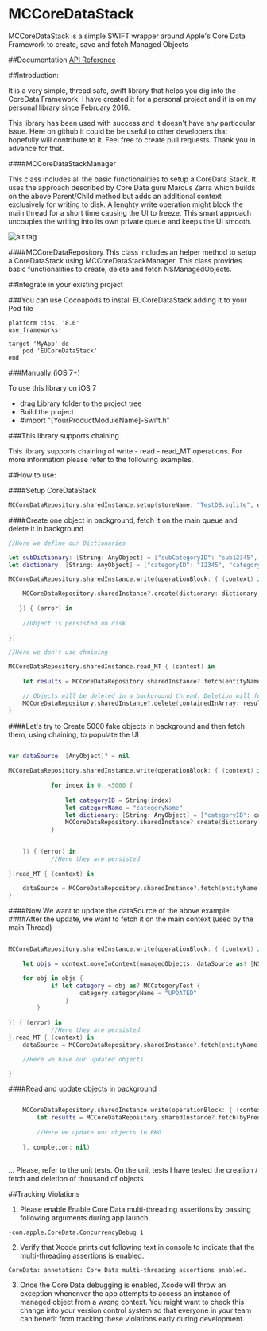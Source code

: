 # MCCoreDataStack
MCCoreDataStack is a simple SWIFT wrapper around Apple's Core Data Framework to create, save and fetch Managed Objects

##Documentation
[API Reference](https://marcocattai.github.io/MCCoreDataStack/)

##Introduction:

It is a very simple, thread safe, swift library that helps you dig into the CoreData Framework. 
I have created it for a personal project and it is on my personal library since February 2016.

This library has been used with success and it doesn't have any particoular issue. Here on github it could be be useful to other developers that hopefully will contribute to it. Feel free to create pull requests. Thank you in advance for that. 

####MCCoreDataStackManager 

This class includes all the basic functionalities to setup a CoreData Stack. It uses the approach described by Core Data guru Marcus Zarra which builds on the above Parent/Child method but adds an additional context exclusively for writing to disk. A lenghty write operation might block the main thread for a short time causing the UI to freeze. This smart approach uncouples the writing into its own private queue and keeps the UI smooth.

![alt tag](https://dl.dropboxusercontent.com/u/7201536/model.png)

####MCCoreDataRepository
 This class includes an helper method to setup a CoreDataStack using MCCoreDataStackManager. This class provides basic functionalities to create, delete and fetch NSManagedObjects.

##Integrate in your existing project

###You can use Cocoapods to install EUCoreDataStack adding it to your Pod file

```
platform :ios, '8.0'
use_frameworks!

target 'MyApp' do
    pod 'EUCoreDataStack'
end
```

###Manually (iOS 7+)

To use this library on iOS 7 
- drag Library folder to the project tree
- Build the project
- #import "[YourProductModuleName]-Swift.h"

###This library supports chaining

This library supports chaining of write - read - read_MT operations. For more information please refer to the following examples.

##How to use:

####Setup CoreDataStack
```swift
MCCoreDataRepository.sharedInstance.setup(storeName: "TestDB.sqlite", domainName: "co.uk.tests")
```
####Create one object in background, fetch it on the main queue and delete it in background
```swift
//Here we define our Dictionaries

let subDictionary: [String: AnyObject] = ["subCategoryID": "sub12345", "subCategoryName": "subTest12345"]
let dictionary: [String: AnyObject] = ["categoryID": "12345", "categoryName": "Test12345", "subCategory": subDictionary]

MCCoreDataRepository.sharedInstance.write(operationBlock: { (context) in

   	MCCoreDataRepository.sharedInstance?.create(dictionary: dictionary, entityName: "MCCategoryTest", context: context)
 
   }) { (error) in
   
	//Object is persisted on disk
	
})

//Here we don't use chaining

MCCoreDataRepository.sharedInstance.read_MT { (context) in
   
	let results = MCCoreDataRepository.sharedInstance?.fetch(entityName: "MCCategoryTest", context: context, resultType: .ManagedObjectResultType) as? [NSManagedObject]

   	// Objects will be deleted in a background thread. Deletion will fetch the objects from the background context
   	MCCoreDataRepository.sharedInstance?.delete(containedInArray: results, completionBlock: nil)
}

```
####Let's try to Create 5000 fake objects in background and then fetch them, using chaining, to populate the UI

```swift

var dataSource: [AnyObject]? = nil
        
MCCoreDataRepository.sharedInstance.write(operationBlock: { (context) in
            
            for index in 0..<5000 {
                
                let categoryID = String(index)
                let categoryName = "categoryName"
                let dictionary: [String: AnyObject] = ["categoryID": categoryID, "categoryName": categoryName]
                MCCoreDataRepository.sharedInstance?.create(dictionary: dictionary, entityName: "MCCategoryTest", context: context)
            }

            
	}) { (error) in
        	//Here they are persisted
        	
}.read_MT { (context) in

	dataSource = MCCoreDataRepository.sharedInstance?.fetch(entityName: "MCCategoryTest", context: context, resultType: .ManagedObjectResultType)
}
```
####Now We want to update the dataSource of the above example
####After the update, we want to fetch it on the main context (used by the main Thread)

```swift

MCCoreDataRepository.sharedInstance.write(operationBlock: { (context) in
            
	let objs = context.moveInContext(managedObjects: dataSource as! [NSManagedObject])

	for obj in objs {
       		if let category = obj as? MCCategoryTest {
                    category.categoryName = "UPDATED"
                }
        }
            
}) { (error) in
            //Here they are persisted
}.read_MT { (context) in
	dataSource = MCCoreDataRepository.sharedInstance?.fetch(entityName: "MCCategoryTest", context: context, resultType: .ManagedObjectResultType)

	//Here we have our updated objects

}

```
####Read and update objects in background

```swift

	MCCoreDataRepository.sharedInstance.write(operationBlock: { (context) in
		let results = MCCoreDataRepository.sharedInstance?.fetch(byPredicate: NSPredicate(format: "%K = %@", "categoryName", "categoryName"), entityName: "MCCategoryTest", context: context, resultType: .ManagedObjectResultType)
		
		//Here we update our objects in BKG
	
	}, completion: nil)
		
```

... Please, refer to the unit tests. On the unit tests I have tested the creation / fetch and deletion of thousand of objects

##Tracking Violations

1) Please enable  Enable Core Data multi-threading assertions by passing following arguments during app launch.

```
-com.apple.CoreData.ConcurrencyDebug 1
```
2) Verify that Xcode prints out following text in console to indicate that the multi-threading assertions is enabled. 

```
CoreData: annotation: Core Data multi-threading assertions enabled.
```
3) Once the Core Data debugging is enabled, Xcode will throw an exception whenenver the app attempts to access an instance of managed object from a wrong context. You might want to check this change into your version control system so that everyone in your team can benefit from tracking these violations early during development.

